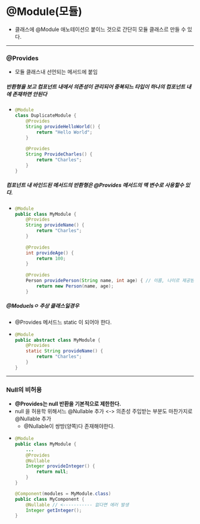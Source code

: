 # @Module(모듈)
* 클래스에 @Module 애노테이션으 붙이느 것으로 간단히 모듈 클래스르 만들 수 있다.
---
### @Provides
* 모듈 클래스내 선언되는 메서드에 붙임
##### 반환형을 보고 컴포넌트 내에서 의존성이 관리되어 중복되느 타입이 하나의 컴포넌트 내에 존재하면 안된다
* ```java
  @Module
  class DuplicateModule {
      @Provides
      String provideHelloWorld() {
          return "Hello World";
      }
      
      @Provides
      String ProvideCharles() {
          return "Charles";
      }
  }
##### 컴포넌트 내 바인드된 메서드의 반환형은 @Provides 메서드의 맥 변수로 사용할수 있다.
* ```java
  @Module
  public class MyModule {
      @Provides
      String provideName() {
          return "Charles";
      }
      
      @Provides
      int provideAge() {
          return 100;
      }
      
      @Provides
      Person providePerson(String name, int age) { // 이름, 나이르 제공받아서 name = Charles, age = 100 이 된다.
          return new Person(name, age);
      }
##### @Moduelsㅇ 추상 클래스일경우
* @Provides 메서드느 static 이 되어야 한다.
* ```java
  @Module
  public abstract class MyModule {
      @Provides
      static String provideName() {
          return "Charles";
      }
  }
---
### Null의 비허용
* **@Provides는 null 반환을 기본적으로 제한한다.**
* null 을 허용학 위해서느 @Nullable 추가 <-> 의존성 주입받는 부분도 마찬가지로 @Nullable 추가
  * @Nullable이 쌍방(양쪽)다 존재해야한다.
* ```java
  @Module
  public class MyModule {
      ...
      @Provides
      @Nullable
      Integer provideInteger() {
          return null;
      }
  }
  
  @Component(modules = MyModule.class)
  public class MyComponent {
      @Nullable // <----------- 없다면 에러 발생
      Integer getInteger();
  }
